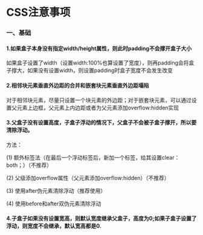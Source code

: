 # CSS注意事项

### 一、基础

#### 1.如果盒子本身没有指定width/height属性，则此时padding不会撑开盒子大小
如果盒子设置了width（设置width:100%也算设置了宽度），则再padding会将盒子撑大，如果没有设置width，则设置padding时盒子宽度不会发生改变

#### 2.相邻块元素垂直外边距的合并和嵌套块元素垂直外边距塌陷
对于相邻块元素，尽量只设置一个块元素的外边距；对于嵌套块元素，可以通过设置父元素上边框，父元素上内边距或者为父元素添加overflow:hidden实现

#### 3.父盒子没有设置高度，子盒子浮动的情况下，父盒子不会被子盒子撑开，所以要清除浮动。
方法：

(1) 额外标签法（在最后一个浮动标签后，新加一个标签，给其设置clear：both；）（不推荐）

(2) 父级添加overflow属性（父元素添加overflow:hidden）（不推荐）

(3) 使用after伪元素清除浮动（推荐使用）

(4) 使用before和after双伪元素清除浮动

#### 4.子盒子如果没有设置宽高，则默认宽度继承父盒子，高度为0;如果子盒子设置了浮动，则宽度不会继承，默认宽高都是0.